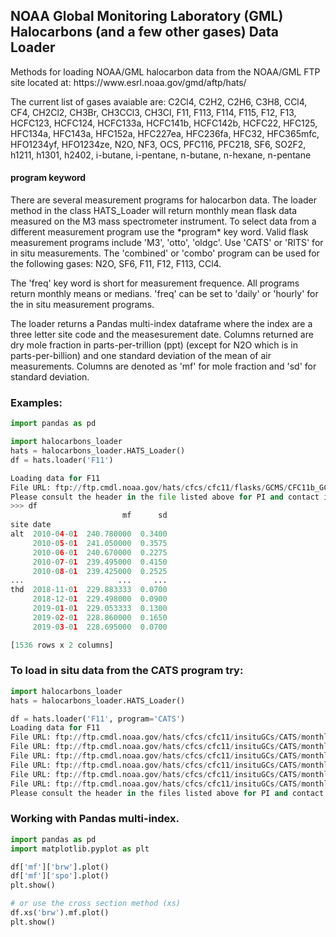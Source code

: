 <h2>NOAA Global Monitoring Laboratory (GML) Halocarbons (and a few other gases) Data Loader</h2>

<p>Methods for loading NOAA/GML halocarbon data from the NOAA/GML FTP site located at: https://www.esrl.noaa.gov/gmd/aftp/hats/</p>

<p>The current list of gases avaiable are: C2Cl4, C2H2, C2H6, C3H8, CCl4, CF4, CH2Cl2, CH3Br, CH3CCl3, CH3Cl, F11, F113,
 F114, F115, F12, F13, HCFC123, HCFC124, HCFC133a, HCFC141b, HCFC142b, HCFC22, HFC125, HFC134a, HFC143a, HFC152a, HFC227ea,
 HFC236fa, HFC32, HFC365mfc, HFO1234yf, HFO1234ze, N2O, NF3, OCS, PFC116, PFC218, SF6, SO2F2, h1211, h1301, h2402,
 i-butane, i-pentane, n-butane, n-hexane, n-pentane</p>
 
<h4>program keyword</h4>
<p>There are several measurement programs for halocarbon data. The loader method in the class HATS_Loader will return monthly mean flask data measured on the M3 mass spectrometer instrument. To select data from a different measurement program use the *program* key word. Valid flask measurement programs include 'M3', 'otto', 'oldgc'. Use 'CATS' or 'RITS' for in situ measurements. The 'combined' or 'combo' program can be used for the following gases: N2O, SF6, F11, F12, F113, CCl4.</p>

<p>The 'freq' key word is short for measurement frequence. All programs return monthly means or medians. 'freq' can be set to 'daily' or 'hourly' for the in situ measurement programs.</p>

<p>The loader returns a Pandas multi-index dataframe where the index are a three letter site code and the measesurement date. Columns returned are dry mole fraction in parts-per-trillion (ppt) (except for N2O which is in parts-per-billion) and one standard deviation of the mean of air measurements. Columns are denoted as 'mf' for mole fraction and 'sd' for standard deviation.</p>

<h3>Examples:</h3>

```python
import pandas as pd

import halocarbons_loader
hats = halocarbons_loader.HATS_Loader()
df = hats.loader('F11')

Loading data for F11
File URL: ftp://ftp.cmdl.noaa.gov/hats/cfcs/cfc11/flasks/GCMS/CFC11b_GCMS_flask.txt
Please consult the header in the file listed above for PI and contact information.
>>> df
                         mf      sd
site date                          
alt  2010-04-01  240.780000  0.3400
     2010-05-01  241.050000  0.3575
     2010-06-01  240.670000  0.2275
     2010-07-01  239.495000  0.4150
     2010-08-01  239.425000  0.2525
...                     ...     ...
thd  2018-11-01  229.883333  0.0700
     2018-12-01  229.498000  0.0900
     2019-01-01  229.053333  0.1300
     2019-02-01  228.860000  0.1650
     2019-03-01  228.695000  0.0700

[1536 rows x 2 columns]
```

<h3>To load in situ data from the CATS program try:</h3>

```python
import halocarbons_loader
hats = halocarbons_loader.HATS_Loader()

df = hats.loader('F11', program='CATS')
Loading data for F11
File URL: ftp://ftp.cmdl.noaa.gov/hats/cfcs/cfc11/insituGCs/CATS/monthly/brw_F11_MM.dat
File URL: ftp://ftp.cmdl.noaa.gov/hats/cfcs/cfc11/insituGCs/CATS/monthly/nwr_F11_MM.dat
File URL: ftp://ftp.cmdl.noaa.gov/hats/cfcs/cfc11/insituGCs/CATS/monthly/mlo_F11_MM.dat
File URL: ftp://ftp.cmdl.noaa.gov/hats/cfcs/cfc11/insituGCs/CATS/monthly/smo_F11_MM.dat
File URL: ftp://ftp.cmdl.noaa.gov/hats/cfcs/cfc11/insituGCs/CATS/monthly/spo_F11_MM.dat
File URL: ftp://ftp.cmdl.noaa.gov/hats/cfcs/cfc11/insituGCs/CATS/monthly/sum_F11_MM.dat
Please consult the header in the files listed above for PI and contact information.
```

<h3>Working with Pandas multi-index.</h3>

```python
import pandas as pd
import matplotlib.pyplot as plt

df['mf']['brw'].plot()
df['mf']['spo'].plot()
plt.show()

# or use the cross section method (xs)
df.xs('brw').mf.plot()
plt.show()
```

